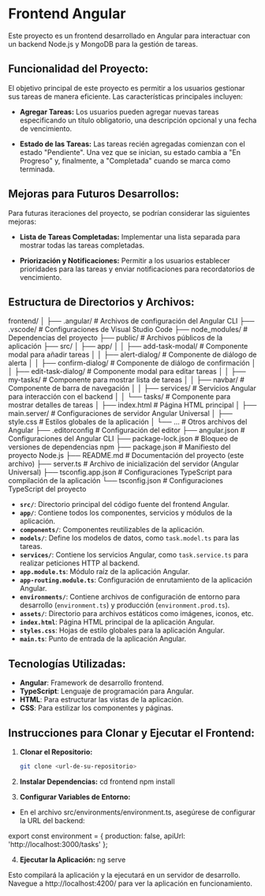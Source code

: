 # Frontend Angular

Este proyecto es un frontend desarrollado en Angular para interactuar con un backend Node.js y MongoDB para la gestión de tareas.

## Funcionalidad del Proyecto:

El objetivo principal de este proyecto es permitir a los usuarios gestionar sus tareas de manera eficiente. Las características principales incluyen:

- **Agregar Tareas:** Los usuarios pueden agregar nuevas tareas especificando un título obligatorio, una descripción opcional y una fecha de vencimiento.
  
- **Estado de las Tareas:** Las tareas recién agregadas comienzan con el estado "Pendiente". Una vez que se inician, su estado cambia a "En Progreso" y, finalmente, a "Completada" cuando se marca como terminada.

## Mejoras para Futuros Desarrollos:

Para futuras iteraciones del proyecto, se podrían considerar las siguientes mejoras:

- **Lista de Tareas Completadas:** Implementar una lista separada para mostrar todas las tareas completadas.
  
- **Priorización y Notificaciones:** Permitir a los usuarios establecer prioridades para las tareas y enviar notificaciones para recordatorios de vencimiento.

## Estructura de Directorios y Archivos:


frontend/
│
├── .angular/ # Archivos de configuración del Angular CLI
├── .vscode/ # Configuraciones de Visual Studio Code
├── node_modules/ # Dependencias del proyecto
├── public/ # Archivos públicos de la aplicación
├── src/
│   ├── app/
│   │   ├── add-task-modal/ # Componente modal para añadir tareas
│   │   ├── alert-dialog/ # Componente de diálogo de alerta
│   │   ├── confirm-dialog/ # Componente de diálogo de confirmación
│   │   ├── edit-task-dialog/ # Componente modal para editar tareas
│   │   ├── my-tasks/ # Componente para mostrar lista de tareas
│   │   ├── navbar/ # Componente de barra de navegación
│   │   ├── services/ # Servicios Angular para interacción con el backend
│   │   └── tasks/ # Componente para mostrar detalles de tareas
│   ├── index.html # Página HTML principal
│   ├── main.server/ # Configuraciones de servidor Angular Universal
│   ├── style.css # Estilos globales de la aplicación
│   └── ... # Otros archivos del Angular
├── .editorconfig # Configuración del editor
├── angular.json # Configuraciones del Angular CLI
├── package-lock.json # Bloqueo de versiones de dependencias npm
├── package.json # Manifiesto del proyecto Node.js
├── README.md # Documentación del proyecto (este archivo)
├── server.ts # Archivo de inicialización del servidor (Angular Universal)
├── tsconfig.app.json # Configuraciones TypeScript para compilación de la aplicación
└── tsconfig.json # Configuraciones TypeScript del proyecto




- **`src/`**: Directorio principal del código fuente del frontend Angular.
- **`app/`**: Contiene todos los componentes, servicios y módulos de la aplicación.
- **`components/`**: Componentes reutilizables de la aplicación.
- **`models/`**: Define los modelos de datos, como `task.model.ts` para las tareas.
- **`services/`**: Contiene los servicios Angular, como `task.service.ts` para realizar peticiones HTTP al backend.
- **`app.module.ts`**: Módulo raíz de la aplicación Angular.
- **`app-routing.module.ts`**: Configuración de enrutamiento de la aplicación Angular.
- **`environments/`**: Contiene archivos de configuración de entorno para desarrollo (`environment.ts`) y producción (`environment.prod.ts`).
- **`assets/`**: Directorio para archivos estáticos como imágenes, iconos, etc.
- **`index.html`**: Página HTML principal de la aplicación Angular.
- **`styles.css`**: Hojas de estilo globales para la aplicación Angular.
- **`main.ts`**: Punto de entrada de la aplicación Angular.

## Tecnologías Utilizadas:

- **Angular**: Framework de desarrollo frontend.
- **TypeScript**: Lenguaje de programación para Angular.
- **HTML**: Para estructurar las vistas de la aplicación.
- **CSS**: Para estilizar los componentes y páginas.

## Instrucciones para Clonar y Ejecutar el Frontend:

1. **Clonar el Repositorio:**
   ```bash
   git clone <url-de-su-repositorio>

2. **Instalar Dependencias:**
    cd frontend
    npm install

3. **Configurar Variables de Entorno:**
- En el archivo src/environments/environment.ts, asegúrese de configurar la URL del backend:

export const environment = {
  production: false,
  apiUrl: 'http://localhost:3000/tasks'
};

4. **Ejecutar la Aplicación:**
    ng serve

Esto compilará la aplicación y la ejecutará en un servidor de desarrollo. Navegue a http://localhost:4200/ para ver la aplicación en funcionamiento.

